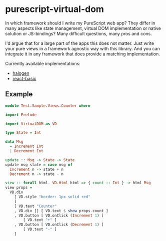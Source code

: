 # purescript-virtual-dom

In which framework should I write my PureScript web app? They differ in many
aspects like state management, virtual DOM implementation or native solution
or JS-bindings? Many difficult questions, many pros and cons.

I'd argue that for a large part of the apps this does not matter. Just write
your pure views in a framework agnostic way with this library. And you can
integrate it in any framework that does provide a matching implementation. 

Currently available implementations:
  - [halogen](https://github.com/thought2/purescript-virtual-dom-halogen)
  - [react-basic](https://github.com/thought2/purescript-virtual-dom-react-basic)

## Example


```hs
module Test.Sample.Views.Counter where

import Prelude

import VirtualDOM as VD

type State = Int

data Msg
  = Increment Int
  | Decrement Int

update :: Msg -> State -> State
update msg state = case msg of
  Increment n -> state + n
  Decrement n -> state - n

view :: forall html. VD.Html html => { count :: Int } -> html Msg
view props =
  VD.div
    [ VD.style "border: 1px solid red"
    ]
    [ VD.text "Counter"
    , VD.div [] [ VD.text $ show props.count ]
    , VD.button [ VD.onClick (Increment 1) ]
        [ VD.text "+" ]
    , VD.button [ VD.onClick (Decrement 1) ]
        [ VD.text "-" ]
    ]
```